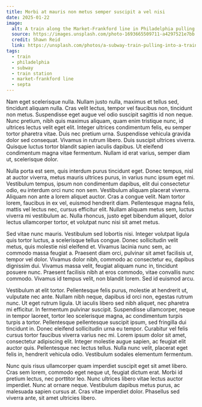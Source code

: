 ```yaml
---
title: Morbi at mauris non metus semper suscipit a vel nisi
date: 2025-01-22
image:
  alt: A train along the Market-Frankford line in Philadelphia pulling into the 11th Street station
  source: https://images.unsplash.com/photo-1693665509711-a4297521e7bb
  credit: Shawn Reid
  link: https://unsplash.com/photos/a-subway-train-pulling-into-a-train-station-jbVf_yZvdnQ
tags:
  - train
  - philadelphia
  - subway
  - train station
  - market-frankford line
  - septa
---
```


Nam eget scelerisque nulla. Nullam justo nulla, maximus et tellus sed, tincidunt aliquam nulla. Cras velit lectus, tempor vel faucibus non, tincidunt non metus. Suspendisse eget augue vel odio suscipit sagittis id non neque. Nunc pretium, nibh quis maximus aliquam, quam enim tristique nunc, id ultrices lectus velit eget elit. Integer ultrices condimentum felis, eu semper tortor pharetra vitae. Duis nec pretium urna. Suspendisse vehicula gravida dolor sed consequat. Vivamus in rutrum libero. Duis suscipit ultrices viverra. Quisque luctus tortor blandit sapien iaculis dapibus. Ut eleifend condimentum magna vitae fermentum. Nullam id erat varius, semper diam ut, scelerisque dolor.

Nulla porta est sem, quis interdum purus tincidunt eget. Donec tempus, nisl at auctor viverra, metus mauris ultrices purus, in varius nunc ipsum eget mi. Vestibulum tempus, ipsum non condimentum dapibus, elit dui consectetur odio, eu interdum orci nunc non sem. Vestibulum aliquam placerat viverra. Aliquam non ante a lorem aliquet auctor. Cras a congue velit. Nam tortor lorem, faucibus in ex vel, euismod hendrerit diam. Pellentesque magna felis, mattis vel lectus nec, cursus efficitur elit. Nullam aliquam metus sem, luctus viverra mi vestibulum ac. Nulla rhoncus, justo eget bibendum aliquet, dolor lectus ullamcorper tortor, et volutpat nunc nisi sit amet metus.

Sed vitae nunc mauris. Vestibulum sed lobortis nisi. Integer volutpat ligula quis tortor luctus, a scelerisque tellus congue. Donec sollicitudin velit metus, quis molestie nisl eleifend et. Vivamus lacinia nunc sem, ac commodo massa feugiat a. Praesent diam orci, pulvinar sit amet facilisis ut, tempor vel dolor. Vivamus dolor nibh, commodo ac consectetur eu, dapibus dignissim dui. Vivamus massa velit, feugiat aliquam nunc in, tincidunt posuere nunc. Praesent facilisis nibh at eros commodo, vitae convallis nunc commodo. Vivamus id tempus velit, non blandit lorem. Sed id euismod arcu.

Vestibulum at elit tortor. Pellentesque felis purus, molestie at hendrerit ut, vulputate nec ante. Nullam nibh neque, dapibus id orci non, egestas rutrum nunc. Ut eget rutrum ligula. Ut iaculis libero sed nibh aliquet, nec pharetra mi efficitur. In fermentum pulvinar suscipit. Suspendisse ullamcorper, neque in tempor laoreet, tortor leo scelerisque magna, ac condimentum turpis turpis a tortor. Pellentesque pellentesque suscipit ipsum, sed fringilla dui tincidunt in. Donec eleifend sollicitudin urna eu tempor. Curabitur vel felis cursus tortor faucibus viverra varius nec mi. Lorem ipsum dolor sit amet, consectetur adipiscing elit. Integer molestie augue sapien, ac feugiat elit auctor quis. Pellentesque nec lectus tellus. Nulla nunc velit, placerat eget felis in, hendrerit vehicula odio. Vestibulum sodales elementum fermentum.

Nunc quis risus ullamcorper quam imperdiet suscipit eget sit amet libero. Cras sem lorem, commodo eget neque ut, feugiat dictum erat. Morbi id pretium lectus, nec porttitor leo. Nunc ultrices libero vitae lectus auctor imperdiet. Nunc at ornare neque. Vestibulum dapibus metus purus, ac malesuada sapien cursus at. Cras vitae imperdiet dolor. Phasellus sed viverra ante, sit amet ultricies libero.
